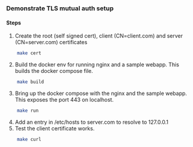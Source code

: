 ### Demonstrate TLS mutual auth setup

#### Steps
1. Create the root (self signed cert), client (CN=client.com) and server (CN=server.com) certificates
```bash
	make cert
```
2. Build the docker env for running nginx and a sample webapp. This builds the docker compose file.
```bash
	make build
```
3. Bring up the docker compose with the nginx and the sample webapp. This exposes the port 443 on localhost.
```bash
	make run
```
4. Add an entry in /etc/hosts to server.com to resolve to 127.0.0.1
5. Test the client certificate works.
```bash
	make curl
```

